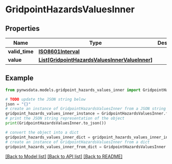 # GridpointHazardsValuesInner


## Properties

Name | Type | Description | Notes
------------ | ------------- | ------------- | -------------
**valid_time** | [**ISO8601Interval**](ISO8601Interval.md) |  | 
**value** | [**List[GridpointHazardsValuesInnerValueInner]**](GridpointHazardsValuesInnerValueInner.md) |  | 

## Example

```python
from pynwsdata.models.gridpoint_hazards_values_inner import GridpointHazardsValuesInner

# TODO update the JSON string below
json = "{}"
# create an instance of GridpointHazardsValuesInner from a JSON string
gridpoint_hazards_values_inner_instance = GridpointHazardsValuesInner.from_json(json)
# print the JSON string representation of the object
print(GridpointHazardsValuesInner.to_json())

# convert the object into a dict
gridpoint_hazards_values_inner_dict = gridpoint_hazards_values_inner_instance.to_dict()
# create an instance of GridpointHazardsValuesInner from a dict
gridpoint_hazards_values_inner_from_dict = GridpointHazardsValuesInner.from_dict(gridpoint_hazards_values_inner_dict)
```
[[Back to Model list]](../README.md#documentation-for-models) [[Back to API list]](../README.md#documentation-for-api-endpoints) [[Back to README]](../README.md)


